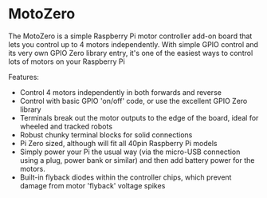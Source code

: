 <!--
---
name: MotoZero
class: board
type: motor
formfactor: pHAT
manufacturer: The Pi Hut
description: Control 4 motors from your Raspberry Pi
url: https://thepihut.com/products/motozero
buy: https://thepihut.com/products/motozero 
image: 'motozero.png'
pincount: 40
eeprom: no
power:
  '2':
ground:
  '6':
  '9':
  '14':
  '20':
  '25':
  '30':
  '34':
  '39':
pin:
  '29':
    name: En1
  '11':
    name: En2
  '32':
    name: En3
  '22':
    name: En4
  '18':
    name: +1
  '31':
    name: +2
  '16':
    name: +3
  '33':
    name: +4
  '13':
    name: -1
  '15':
    name: -2
  '36':
    name: -3
  '12':
    name: -4

-->
# MotoZero

The MotoZero is a simple Raspberry Pi motor controller add-on board that lets you control up to 4 motors independently.
With simple GPIO control and its very own GPIO Zero library entry, it's one of the easiest ways to control lots of motors on your Raspberry Pi 

Features:

* Control 4 motors independently in both forwards and reverse
* Control with basic GPIO 'on/off' code, or use the excellent GPIO Zero library
* Terminals break out the motor outputs to the edge of the board, ideal for wheeled and tracked robots
* Robust chunky terminal blocks for solid connections
* Pi Zero sized, although will fit all 40pin Raspberry Pi models
* Simply power your Pi the usual way (via the micro-USB connection using a plug, power bank or similar) and then add battery power for the motors.
* Built-in flyback diodes within the controller chips, which prevent damage from motor 'flyback' voltage spikes

